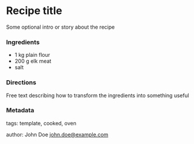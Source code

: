 # Recipe title

Some optional intro or story about the recipe

### Ingredients

 * 1 kg plain flour
 * 200 g elk meat
 * salt

### Directions

Free text describing how to transform the ingredients into something useful

### Metadata

tags: template, cooked, oven

author: John Doe <john.doe@example.com>
